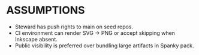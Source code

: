 # ASSUMPTIONS

- Steward has push rights to main on seed repos.
- CI environment can render SVG → PNG or accept skipping when Inkscape absent.
- Public visibility is preferred over bundling large artifacts in Spanky pack.
